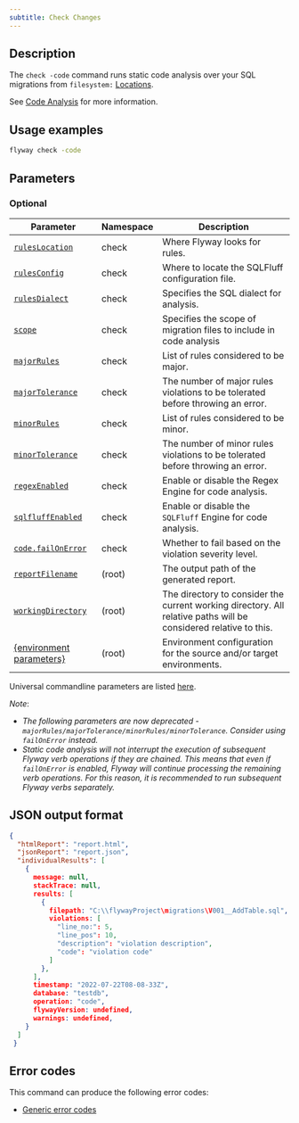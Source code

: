 ```yaml
---
subtitle: Check Changes
---
```


## Description

The `check -code` command runs static code analysis over your SQL migrations from `filesystem:` [Locations](<Configuration/Flyway Namespace/Flyway Locations Setting>).

See [Code Analysis](https://documentation.red-gate.com/flyway/flyway-concepts/code-analysis) for more information.

## Usage examples

```bash
flyway check -code
```

## Parameters

### Optional

| Parameter                                                                                                        | Namespace | Description                                                                                                      |
|------------------------------------------------------------------------------------------------------------------|-----------|------------------------------------------------------------------------------------------------------------------|
| [`rulesLocation`](<Configuration/Flyway Namespace/Flyway Check Namespace/Flyway Check Rules Location Setting>)   | check     | Where Flyway looks for rules.                                                                                    |
| [`rulesConfig`](<Configuration/Flyway Namespace/Flyway Check Namespace/Flyway Check Rules Config Setting>)       | check     | Where to locate the SQLFluff configuration file.                                                                 |
| [`rulesDialect`](<Configuration/Flyway Namespace/Flyway Check Namespace/Flyway Check Rules Dialect Setting>)     | check     | Specifies the SQL dialect for analysis.                                                                          |
| [`scope`](<Configuration/Flyway Namespace/Flyway Check Namespace/Flyway Check Scope Setting>)                      | check     | Specifies the scope of migration files to include in code analysis                                        |
| [`majorRules`](<Configuration/Flyway Namespace/Flyway Check Namespace/Flyway Check Major Rules Setting>)         | check     | List of rules considered to be major.                                                                            |
| [`majorTolerance`](<Configuration/Flyway Namespace/Flyway Check Namespace/Flyway Check Major Tolerance Setting>) | check     | The number of major rules violations to be tolerated before throwing an error.                                   |
| [`minorRules`](<Configuration/Flyway Namespace/Flyway Check Namespace/Flyway Check Minor Rules Setting>)         | check     | List of rules considered to be minor.                                                                            |
| [`minorTolerance`](<Configuration/Flyway Namespace/Flyway Check Namespace/Flyway Check Minor Tolerance Setting>) | check     | The number of minor rules violations to be tolerated before throwing an error.                                   |
| [`regexEnabled`](<Configuration/Flyway Namespace/Flyway Check Namespace/Flyway Check Regex Enabled Setting>) | check     | Enable or disable the Regex Engine for code analysis.                                                            |  
| [`sqlfluffEnabled`](<Configuration/Flyway Namespace/Flyway Check Namespace/Flyway Check SQLFluff Enabled Setting>) | check     | Enable or disable the `SQLFluff` Engine for code analysis.                                                       |
| [`code.failOnError`](<Configuration/Flyway Namespace/Flyway Check Namespace/Flyway Check Code Fail On Error Setting>) | check     | Whether to fail based on the violation severity level.                                                      |  
| [`reportFilename`](<Configuration/Flyway Namespace/Flyway Report Filename Setting>)                              | (root)    | The output path of the generated report.                                                                         |
| [`workingDirectory`](<Command-line Parameters/Working Directory Parameter>)                                       | (root)    | The directory to consider the current working directory. All relative paths will be considered relative to this. |
| [{environment parameters}](<Configuration/Environments Namespace>)                                               | (root)    | Environment configuration for the source and/or target environments.                                             |

Universal commandline parameters are listed [here](<Command-line Parameters>).

_Note_:
- _The following parameters are now deprecated - `majorRules/majorTolerance/minorRules/minorTolerance`. Consider using `failOnError` instead._
- _Static code analysis will not interrupt the execution of subsequent Flyway verb operations if they are chained. This means that even if `failOnError` is enabled, Flyway will continue processing the remaining verb operations.
  For this reason, it is recommended to run subsequent Flyway verbs separately._

## JSON output format

```json
{
  "htmlReport": "report.html",
  "jsonReport": "report.json",
  "individualResults": [
    {
      message: null,
      stackTrace: null,
      results: [
        {
          filepath: "C:\\flywayProject\migrations\V001__AddTable.sql",
          violations: [
            "line_no:": 5,
            "line_pos": 10,
            "description": "violation description",
            "code": "violation code"
          ]
        },
      ],
      timestamp: "2022-07-22T08-08-33Z",
      database: "testdb",
      operation: "code",
      flywayVersion: undefined,
      warnings: undefined,
    }
  ]
 }
```

## Error codes

This command can produce the following error codes:
- [Generic error codes](<Exit codes and error codes/General error codes>)
